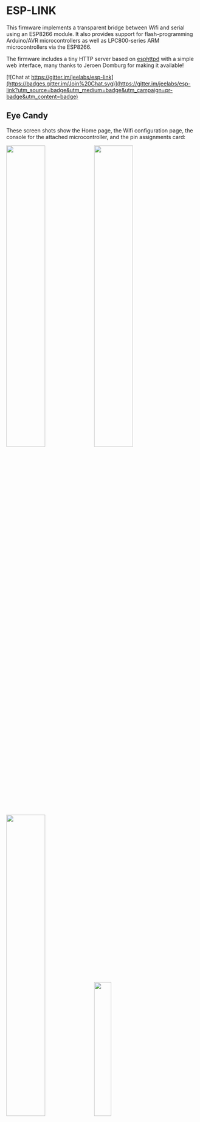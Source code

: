 ESP-LINK
========

This firmware implements a transparent bridge between Wifi and serial using an ESP8266 module.
It also provides support for flash-programming Arduino/AVR microcontrollers as well as
LPC800-series ARM microcontrollers via the ESP8266.

The firmware includes a tiny HTTP server based on
[esphttpd](http://www.esp8266.com/viewforum.php?f=34)
with a simple web interface, many thanks to Jeroen Domburg for making it available!

[![Chat at https://gitter.im/jeelabs/esp-link](https://badges.gitter.im/Join%20Chat.svg)](https://gitter.im/jeelabs/esp-link?utm_source=badge&utm_medium=badge&utm_campaign=pr-badge&utm_content=badge)

Eye Candy
---------
These screen shots show the Home page, the Wifi configuration page, the console for the attached microcontroller,
and the pin assignments card:

<img width="45%" src="https://cloud.githubusercontent.com/assets/39480/8261425/6ca395a6-167f-11e5-8e92-77150371135a.png">
<img width="45%" src="https://cloud.githubusercontent.com/assets/39480/8261427/6caf7326-167f-11e5-8085-bc8b20159b2b.png">
<img width="45%" src="https://cloud.githubusercontent.com/assets/39480/8261426/6ca7f75e-167f-11e5-827d-9a1c582ad05d.png">
<img width="30%" src="https://cloud.githubusercontent.com/assets/39480/8261658/11e6c64a-1681-11e5-82d0-ea5ec90a6ddb.png">

Hardware info
-------------
This firmware is designed for esp8266 modules which have most ESP I/O pins available.
The default connections are:
- URXD: connect to TX of microcontroller
- UTXD: connect to RX of microcontroller
- GPIO12: connect to RESET of microcontroller
- GPIO13: connect to ISP of LPC/ARM microcontroller (not used with Arduino/AVR)
- GPIO0: optionally connect green "conn" LED to 3.3V (indicates wifi status)
- GPIO2: optionally connect yellow "ser" LED to 3.3V (indicates serial activity)

If you are using an FTDI connector, GPIO12 goes to DTR and GPIO13 goes to CTS.

The GPIO pin assignments can be changed dynamicall in the web UI and are saved in flash.

Initial flashing
----------------
(This is not necessary if you receive one of the jn-esp or esp-bridge modules!)
If you want to simply flash the provided firmware binary, you can download the latest
[release](https://github.com/jeelabs/esp-link/releases) and use your favorite
ESP8266 flashing tool to flash the following:
- `boot_v1.3(b3).bin` to 0x00000
- `blank.bin` to 0x7e000
- `user1.bin` to 0x01000

Note that the firmware assumes a 512KB flash chip, which most of the esp-01 thru esp-11
modules appear to have. A larger flash chip should work but has not been tested.

Wifi configuration overview
------------------
For proper operation the end state the esp-link needs to arrive at is to have it
join your pre-existing wifi network as a pure station.
However, in order to get there the esp-link will start out as an access point and you'll have
to join its network to configure it. The short version is:
 1. the esp-link creates a wifi access point with an SSID of the form `ESP_012ABC`
 2. you join your laptop to the esp-link's network as a station and you configure
    the esp-link wifi with your network info by pointing your browser at http://192.168.4.1/
 3. the esp-link starts to connect to your network while continuing to also be an access point ("AP+STA"),
    the esp-link may show up with the esp-link.local hostname (depends on your DHCP/DNS config)
 4. the esp-link succeeds in connecting and shuts down its own access point after 15 seconds,

LED indicators
--------------
Assuming appropriate hardware attached to GPIO pins, the green "conn" LED will show the wifi
status as follows:
- Very short flash once a second: not connected to a network and running as AP+STA, i.e.
  trying to connect to the configured network
- Very short flash once every two seconds: not connected to a network and running as AP-only
- Even on/off at 1HZ: connected to the configured network but no IP address (waiting on DHCP)
- Steady on with very short off every 3 seconds: connected to the configured network with an IP address
  (esp-link shuts down its AP after 15 seconds)

The yellow "ser" LED will blink briefly every time serial data is sent or received by the esp-link.

Wifi configuration details
--------------------------
After you have serially flashed the module it will create a wifi access point (AP) with an
SSID of the form `ESP_012ABC` where 012ABC is a piece of the module's MAC address.
Using a laptop, phone, or tablet connect to this SSID and then open a browser pointed at
http://192.168.4.1/, you should then see the esp-link web site.

Now configure the wifi. The desired configuration is for the esp-link to be a
station on your local wifi network so you can communicate with it from all your computers.

To make this happen, navigate to the wifi page and you should see the esp-link scan
for available networks. You should then see a list of detected networks on the web page and you can select
yours. Enter a password if your network is secure (highly recommended...) and hit the connect button.

You should now see that the esp-link has connected to your network and it should show you
its IP address. _Write it down_. You will then have to switch your laptop, phone, or tablet
back to your network and then you can connect to the esp-link's IP address or, depending on your
network's DHCP/DNS config you may be able to go to http://esp-link.local

At this point the esp-link will have switched to STA mode and be just a station on your
wifi network. These settings are stored in flash and thereby remembered through resets and
power cycles. They are also remembered when you flash new firmware. Only flashing `blank.bin`
via the serial port as indicated above will reset the wifi settings.

There is a fail-safe, which is that after a reset or a configuration change, if the esp-link
cannot connect to your network it will revert back to AP+STA mode after 15 seconds and thus
both present its `ESP_012ABC`-style network and continue trying to reconnect to the requested network.
You can then connect to the esp-link's AP and reconfigure the station part.

Troubleshooting
---------------
- verify that you have sufficient power, borderline power can cause the esp module to seemingly
  function until it tries to transmit
- check the "conn" LED to see which mode esp-link is in (LED info above)
- reset or power-cycle the esp-link to force it to become an access-point if it can't
  connect to your network within 15-20 seconds
- if the LED says that esp-link is on your network but you can't get to it, make sure your
  laptop is on the same network (and no longer on the esp's network)
- if you do not know the esp-link's IP address on your network, try esp-link.local, try to find the
  lease in your DHCP server; if all fails, you may have to turn off your access point (or walk
  far enough away) and reset/power-cycle esp-link, it will then fail to connect and start its
  own AP after 15-20 seconds

Building the firmware
---------------------
The firmware has been built using the [esp-open-sdk](https://github.com/pfalcon/esp-open-sdk)
on a Linux system. Create an esp8266 directory, install the esp-open-sdk into a sub-directory.
Download the Espressif SDK (1.1.2) and also expand it into a sub-directory. Then clone
this repository into a third sub-directory.  This way the relative paths in the Makefile will work.
If you choose a different directory structure look at the Makefile for the appropriate environment
variables to define. (I have not used the esptool for flashing, so I don't know whether what's
in the Makefile for that works or not.)

In order to OTA-update the esp8266 you should `export ESP_HOSTNAME=...` with the hostname or
IP address of your module.

This project makes use of heatshrink, which is a git submodule. To fetch the code:
```
cd esp-link
git submodule init
git submodule update
```

Now, build the code: `make` in the top-level of esp-link.

A few notes from others (I can't fully verify these):
- You may need to install `zlib1g-dev` and `python-serial`
- Make sure you have the correct version of the esp_iot_sdk (v1.1.2 with scan patch for 
  esp-link release 0.10.0)
- Make sure the paths at the beginning of the makefile are correct
- Make sure `esp-open-sdk/xtensa-lx106-elf/bin` is in the PATH

Flashing the firmware
---------------------
This firmware supports over-the-air (OTA) flashing, so you do not have to deal with serial
flashing again after the initial one! The recommended way to flash is to use `make wiflash`
if you are also building the firmware.
If you are downloading firmware binaries use `./wiflash.sh`.
`make wiflash` assumes that you set `ESP_HOSTNAME` to the hostname or IP address of your esp-link.

The flashing, restart, and re-associating with your wireless network takes about 15 seconds
and is fully automatic. The 512KB flash are divided into two 236KB partitions allowing for new
code to be uploaded into one partition while running from the other. This is the official
OTA upgrade method supported by the SDK, except that the firmware is POSTed to the module
using curl as opposed to having the module download it from a cloud server.

If you are downloading the binary versions of the firmware (links forthcoming) you need to have
both `user1.bin` and `user2.bin` handy and run `wiflash.sh <esp-hostname> user1.bin user2.bin`.
This will query the esp-link for which file it needs, upload the file, and then reconnect to
ensure all is well.

Note that when you flash the firmware the wifi settings are all preserved so the esp-link should
reconnect to your network within a few seconds and the whole flashing process should take 15-30
from beginning to end. If you need to clear the wifi settings you need to reflash the `blank.bin`
using the serial port.

Serial bridge and connections to Arduino, AVR, ARM, LPC microcontrollers
------------------------------------------------------------------------
In order to connect through the esp-link to a microcontroller use port 23. For example,
on linux you can use `nc esp-hostname 23` or `telnet esp-hostname 23`. (There seems to be
a problem with the telnet program, please use nc instead for now.)

You can reprogram an Arduino / AVR microcontroller by pointing avrdude at port 23. Instead of
specifying a serial port of the form /dev/ttyUSB0 use `net:esp-link:23` with avrdude's -P option
(where `esp-link` is either the hostname of your esp-link or its IP address).
The esp-link detects that avrdude starts its connection with a flash synchronization sequence
and sends a reset to the AVR microcontroller so it can switch into flash programming mode.

You can reprogram NXP's LPC800-series and many other ARM processors as well by pointing your programmer
similarly at the esp-link's port 23. For example, if you are using
https://github.com/jeelabs/embello/tree/master/tools/uploader a command line like
`uploader -t -s -w esp-link:23 build/firmware.bin` should do the trick.
The way it works is that the uploader uses telnet protocol escape sequences in order to
make esp-link issue the appropriate "ISP" and reset sequence to the microcontroller to start the
flash programming. If you use a different ARM programming tool it will work as well as long as
it starts the connection with the `?\r\n` synchronization sequence.

Note that multiple connections to port 23 can be made simultaneously. The esp-link will
intermix characters received on all these connections onto the serial TX and it will
broadcast incoming characters from the serial RX to all connections. Use with caution!

Flash layout
------------

The flash layout dictated by the bootloader is the following (all this assumes a 512KB flash chip
and is documented in Espressif's `99C-ESP8266__OTA_Upgrade__EN_v1.5.pdf`):
 - @0x00000 4KB bootloader
 - @0x01000 236KB partition1
 - @0x3E000 16KB esp-link parameters
 - @0x40000 4KB unused
 - @0x41000 236KB partition2
 - @0x4E000 16KB system wifi parameters

What this means is that we can flash just about anything into partition1 or partition2 as long
as it doesn't take more than 236KB and has the right format that the boot loader understands.
We can't mess with the first 4KB nor the last 16KB of the flash.

Now how does a code partition break down? that is reflected in the following definition found in
the loader scripts:
```
  dram0_0_seg :                         org = 0x3FFE8000, len = 0x14000
  iram1_0_seg :                         org = 0x40100000, len = 0x8000
  irom0_0_seg :                         org = 0x40201010, len = 0x2B000
```
This means that 80KB (0x14000) are reserved for "dram0_0", 32KB (0x8000) for "iram1_0" and
172KB (0x2B000) are reserved for irom0_0. The segments are used as follows:
 - dram0_0 is the data RAM and some of that gets initialized at boot time from flash (static variable initialization)
 - iram1_0 is the instruction RAM and all of that gets loaded at boot time from flash
 - irom0_0 is the instruction cache which gets loaded on-demand from flash (all functions
   with the `ICACHE_FLASH_ATTR` attribute go there)

You might notice that 80KB+32KB+172KB is more than 236KB and that's because not the entire dram0_0
segment needs to be loaded from flash, only the portion with statically initialized data.
You might also notice that while iram1_0 is as large as the chip's instruction RAM (at least
according to the info I've seen) the size of the irom0_0 segment is smaller than it could be,
since it's really not bounded by any limitation of the processor (it simply backs the cache).

When putting the OTA flash process together I ran into loader issues, namely, while I was having
relatively little initialized data and also not 32KB of iram1_0 instructions I was overflowing
the allotted 172KB of irom0_0. To fix the problem the build process modifies the loader scripts
(see the `build/eagle.esphttpd1.v6.ld` target in the Makefile) to increase the irom0_0 segment
to 224KB (a somewhat arbitrary value). This doesn't mean that there will be 224KB of irom0_0
in flash, it just means that that's the maximum the linker will put there without giving an error.
In the end what has to fit into the magic 236KB is the sum of the actual initialized data,
the actually used iram1_0 segment, and the irom0_0 segment.
In addition, the dram0_0 and iram1_0 segments can't exceed what's specified
in the loader script 'cause those are the limitations of the processor.

Now that you hopefully understand the above you can understand the line printed by the Makefile
when linking the firmware, which looks something like:
```
** user1.bin uses 218592 bytes of 241664 available
```
Here 241664 is 236KB and 218592 is the size of what's getting flashed, so you can tell that you have
another 22KB to spend (modulo some 4KB flash segment rounding).
(Note that user2.bin has exactly the same size, so the Makefile doesn't print its info.)
The Makefile also prints a few more details:
```
ls -ls eagle*bin
  4 -rwxrwxr-x 1 tve tve   2652 May 24 10:12 eagle.app.v6.data.bin
176 -rwxrwxr-x 1 tve tve 179732 May 24 10:12 eagle.app.v6.irom0text.bin
  8 -rwxrwxr-x 1 tve tve   5732 May 24 10:12 eagle.app.v6.rodata.bin
 32 -rwxrwxr-x 1 tve tve  30402 May 24 10:12 eagle.app.v6.text.bin
```
This says that we have 179732 bytes of irom0_0, we have 5732+2652 bytes of dram0_0 (read-only data
plus initialized read-write data), and we have 30402 bytes of iram1_0.

There's an additional twist to all this for the espfs "file system" that esphttpd uses.
The data for this is loaded at the end of irom0_0 and is called espfs.
The Makefile modifies the loader script to place the espfs at the start of irom0_0 and
ensure that it's 32-bit aligned. The size of the espfs is shown here:
```
4026be14 g       .irom0.text    00000000 _binary_espfs_img_end
40269e98 g       .irom0.text    00000000 _binary_espfs_img_start
00001f7c g       *ABS*  00000000 _binary_espfs_img_size
```
Namely, 0x1f7c = 8060 bytes.


